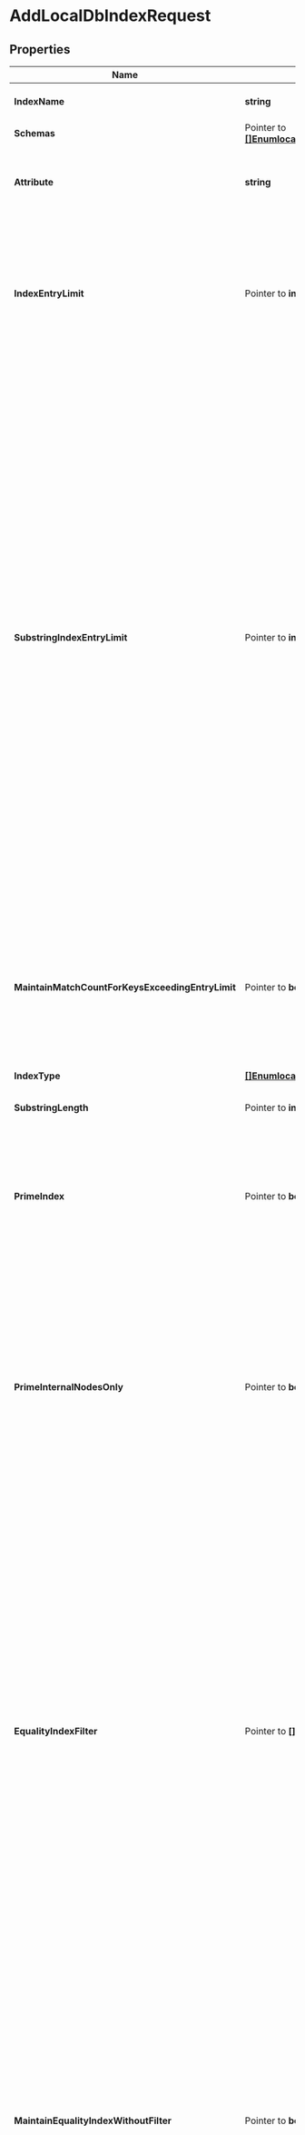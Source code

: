 # AddLocalDbIndexRequest

## Properties

Name | Type | Description | Notes
------------ | ------------- | ------------- | -------------
**IndexName** | **string** | Name of the new Local DB Index | 
**Schemas** | Pointer to [**[]EnumlocalDbIndexSchemaUrn**](EnumlocalDbIndexSchemaUrn.md) |  | [optional] 
**Attribute** | **string** | Specifies the name of the attribute for which the index is to be maintained. | 
**IndexEntryLimit** | Pointer to **int64** | Specifies the maximum number of entries that are allowed to match a given index key before that particular index key is no longer maintained. | [optional] 
**SubstringIndexEntryLimit** | Pointer to **int64** | Specifies, for substring indexes, the maximum number of entries that are allowed to match a given index key before that particular index key is no longer maintained. Setting a large limit can dramatically increase the database size on disk and have a big impact on server performance if the indexed attribute is modified frequently. When a very large limit is required, creating a dedicated composite index with an index-filter-pattern of (attr&#x3D;*?*) will give the best balance between search and update performance. | [optional] 
**MaintainMatchCountForKeysExceedingEntryLimit** | Pointer to **bool** | Indicates whether to continue to maintain a count of the number of matching entries for an index key even after that count exceeds the index entry limit. | [optional] 
**IndexType** | [**[]EnumlocalDbIndexIndexTypeProp**](EnumlocalDbIndexIndexTypeProp.md) |  | 
**SubstringLength** | Pointer to **int64** | The length of substrings in a substring index. | [optional] 
**PrimeIndex** | Pointer to **bool** | If this option is enabled and this index&#39;s backend is configured to prime indexes, then this index will be loaded at startup. | [optional] 
**PrimeInternalNodesOnly** | Pointer to **bool** | If this option is enabled and this index&#39;s backend is configured to prime indexes using the preload method, then only the internal database nodes (i.e., the database keys but not values) should be primed when the backend is initialized. | [optional] 
**EqualityIndexFilter** | Pointer to **[]string** | A search filter that may be used in conjunction with an equality component for the associated attribute type. If an equality index filter is defined, then an additional equality index will be maintained for the associated attribute, but only for entries which match the provided filter. Further, the index will be used only for searches containing an equality component with the associated attribute type ANDed with this filter. | [optional] 
**MaintainEqualityIndexWithoutFilter** | Pointer to **bool** | Indicates whether to maintain a separate equality index for the associated attribute without any filter, in addition to maintaining an index for each equality index filter that is defined. If this is false, then the attribute will not be indexed for equality by itself but only in conjunction with the defined equality index filters. | [optional] 
**CacheMode** | Pointer to [**EnumlocalDbIndexCacheModeProp**](EnumlocalDbIndexCacheModeProp.md) |  | [optional] 

## Methods

### NewAddLocalDbIndexRequest

`func NewAddLocalDbIndexRequest(indexName string, attribute string, indexType []EnumlocalDbIndexIndexTypeProp, ) *AddLocalDbIndexRequest`

NewAddLocalDbIndexRequest instantiates a new AddLocalDbIndexRequest object
This constructor will assign default values to properties that have it defined,
and makes sure properties required by API are set, but the set of arguments
will change when the set of required properties is changed

### NewAddLocalDbIndexRequestWithDefaults

`func NewAddLocalDbIndexRequestWithDefaults() *AddLocalDbIndexRequest`

NewAddLocalDbIndexRequestWithDefaults instantiates a new AddLocalDbIndexRequest object
This constructor will only assign default values to properties that have it defined,
but it doesn't guarantee that properties required by API are set

### GetIndexName

`func (o *AddLocalDbIndexRequest) GetIndexName() string`

GetIndexName returns the IndexName field if non-nil, zero value otherwise.

### GetIndexNameOk

`func (o *AddLocalDbIndexRequest) GetIndexNameOk() (*string, bool)`

GetIndexNameOk returns a tuple with the IndexName field if it's non-nil, zero value otherwise
and a boolean to check if the value has been set.

### SetIndexName

`func (o *AddLocalDbIndexRequest) SetIndexName(v string)`

SetIndexName sets IndexName field to given value.


### GetSchemas

`func (o *AddLocalDbIndexRequest) GetSchemas() []EnumlocalDbIndexSchemaUrn`

GetSchemas returns the Schemas field if non-nil, zero value otherwise.

### GetSchemasOk

`func (o *AddLocalDbIndexRequest) GetSchemasOk() (*[]EnumlocalDbIndexSchemaUrn, bool)`

GetSchemasOk returns a tuple with the Schemas field if it's non-nil, zero value otherwise
and a boolean to check if the value has been set.

### SetSchemas

`func (o *AddLocalDbIndexRequest) SetSchemas(v []EnumlocalDbIndexSchemaUrn)`

SetSchemas sets Schemas field to given value.

### HasSchemas

`func (o *AddLocalDbIndexRequest) HasSchemas() bool`

HasSchemas returns a boolean if a field has been set.

### GetAttribute

`func (o *AddLocalDbIndexRequest) GetAttribute() string`

GetAttribute returns the Attribute field if non-nil, zero value otherwise.

### GetAttributeOk

`func (o *AddLocalDbIndexRequest) GetAttributeOk() (*string, bool)`

GetAttributeOk returns a tuple with the Attribute field if it's non-nil, zero value otherwise
and a boolean to check if the value has been set.

### SetAttribute

`func (o *AddLocalDbIndexRequest) SetAttribute(v string)`

SetAttribute sets Attribute field to given value.


### GetIndexEntryLimit

`func (o *AddLocalDbIndexRequest) GetIndexEntryLimit() int64`

GetIndexEntryLimit returns the IndexEntryLimit field if non-nil, zero value otherwise.

### GetIndexEntryLimitOk

`func (o *AddLocalDbIndexRequest) GetIndexEntryLimitOk() (*int64, bool)`

GetIndexEntryLimitOk returns a tuple with the IndexEntryLimit field if it's non-nil, zero value otherwise
and a boolean to check if the value has been set.

### SetIndexEntryLimit

`func (o *AddLocalDbIndexRequest) SetIndexEntryLimit(v int64)`

SetIndexEntryLimit sets IndexEntryLimit field to given value.

### HasIndexEntryLimit

`func (o *AddLocalDbIndexRequest) HasIndexEntryLimit() bool`

HasIndexEntryLimit returns a boolean if a field has been set.

### GetSubstringIndexEntryLimit

`func (o *AddLocalDbIndexRequest) GetSubstringIndexEntryLimit() int64`

GetSubstringIndexEntryLimit returns the SubstringIndexEntryLimit field if non-nil, zero value otherwise.

### GetSubstringIndexEntryLimitOk

`func (o *AddLocalDbIndexRequest) GetSubstringIndexEntryLimitOk() (*int64, bool)`

GetSubstringIndexEntryLimitOk returns a tuple with the SubstringIndexEntryLimit field if it's non-nil, zero value otherwise
and a boolean to check if the value has been set.

### SetSubstringIndexEntryLimit

`func (o *AddLocalDbIndexRequest) SetSubstringIndexEntryLimit(v int64)`

SetSubstringIndexEntryLimit sets SubstringIndexEntryLimit field to given value.

### HasSubstringIndexEntryLimit

`func (o *AddLocalDbIndexRequest) HasSubstringIndexEntryLimit() bool`

HasSubstringIndexEntryLimit returns a boolean if a field has been set.

### GetMaintainMatchCountForKeysExceedingEntryLimit

`func (o *AddLocalDbIndexRequest) GetMaintainMatchCountForKeysExceedingEntryLimit() bool`

GetMaintainMatchCountForKeysExceedingEntryLimit returns the MaintainMatchCountForKeysExceedingEntryLimit field if non-nil, zero value otherwise.

### GetMaintainMatchCountForKeysExceedingEntryLimitOk

`func (o *AddLocalDbIndexRequest) GetMaintainMatchCountForKeysExceedingEntryLimitOk() (*bool, bool)`

GetMaintainMatchCountForKeysExceedingEntryLimitOk returns a tuple with the MaintainMatchCountForKeysExceedingEntryLimit field if it's non-nil, zero value otherwise
and a boolean to check if the value has been set.

### SetMaintainMatchCountForKeysExceedingEntryLimit

`func (o *AddLocalDbIndexRequest) SetMaintainMatchCountForKeysExceedingEntryLimit(v bool)`

SetMaintainMatchCountForKeysExceedingEntryLimit sets MaintainMatchCountForKeysExceedingEntryLimit field to given value.

### HasMaintainMatchCountForKeysExceedingEntryLimit

`func (o *AddLocalDbIndexRequest) HasMaintainMatchCountForKeysExceedingEntryLimit() bool`

HasMaintainMatchCountForKeysExceedingEntryLimit returns a boolean if a field has been set.

### GetIndexType

`func (o *AddLocalDbIndexRequest) GetIndexType() []EnumlocalDbIndexIndexTypeProp`

GetIndexType returns the IndexType field if non-nil, zero value otherwise.

### GetIndexTypeOk

`func (o *AddLocalDbIndexRequest) GetIndexTypeOk() (*[]EnumlocalDbIndexIndexTypeProp, bool)`

GetIndexTypeOk returns a tuple with the IndexType field if it's non-nil, zero value otherwise
and a boolean to check if the value has been set.

### SetIndexType

`func (o *AddLocalDbIndexRequest) SetIndexType(v []EnumlocalDbIndexIndexTypeProp)`

SetIndexType sets IndexType field to given value.


### GetSubstringLength

`func (o *AddLocalDbIndexRequest) GetSubstringLength() int64`

GetSubstringLength returns the SubstringLength field if non-nil, zero value otherwise.

### GetSubstringLengthOk

`func (o *AddLocalDbIndexRequest) GetSubstringLengthOk() (*int64, bool)`

GetSubstringLengthOk returns a tuple with the SubstringLength field if it's non-nil, zero value otherwise
and a boolean to check if the value has been set.

### SetSubstringLength

`func (o *AddLocalDbIndexRequest) SetSubstringLength(v int64)`

SetSubstringLength sets SubstringLength field to given value.

### HasSubstringLength

`func (o *AddLocalDbIndexRequest) HasSubstringLength() bool`

HasSubstringLength returns a boolean if a field has been set.

### GetPrimeIndex

`func (o *AddLocalDbIndexRequest) GetPrimeIndex() bool`

GetPrimeIndex returns the PrimeIndex field if non-nil, zero value otherwise.

### GetPrimeIndexOk

`func (o *AddLocalDbIndexRequest) GetPrimeIndexOk() (*bool, bool)`

GetPrimeIndexOk returns a tuple with the PrimeIndex field if it's non-nil, zero value otherwise
and a boolean to check if the value has been set.

### SetPrimeIndex

`func (o *AddLocalDbIndexRequest) SetPrimeIndex(v bool)`

SetPrimeIndex sets PrimeIndex field to given value.

### HasPrimeIndex

`func (o *AddLocalDbIndexRequest) HasPrimeIndex() bool`

HasPrimeIndex returns a boolean if a field has been set.

### GetPrimeInternalNodesOnly

`func (o *AddLocalDbIndexRequest) GetPrimeInternalNodesOnly() bool`

GetPrimeInternalNodesOnly returns the PrimeInternalNodesOnly field if non-nil, zero value otherwise.

### GetPrimeInternalNodesOnlyOk

`func (o *AddLocalDbIndexRequest) GetPrimeInternalNodesOnlyOk() (*bool, bool)`

GetPrimeInternalNodesOnlyOk returns a tuple with the PrimeInternalNodesOnly field if it's non-nil, zero value otherwise
and a boolean to check if the value has been set.

### SetPrimeInternalNodesOnly

`func (o *AddLocalDbIndexRequest) SetPrimeInternalNodesOnly(v bool)`

SetPrimeInternalNodesOnly sets PrimeInternalNodesOnly field to given value.

### HasPrimeInternalNodesOnly

`func (o *AddLocalDbIndexRequest) HasPrimeInternalNodesOnly() bool`

HasPrimeInternalNodesOnly returns a boolean if a field has been set.

### GetEqualityIndexFilter

`func (o *AddLocalDbIndexRequest) GetEqualityIndexFilter() []string`

GetEqualityIndexFilter returns the EqualityIndexFilter field if non-nil, zero value otherwise.

### GetEqualityIndexFilterOk

`func (o *AddLocalDbIndexRequest) GetEqualityIndexFilterOk() (*[]string, bool)`

GetEqualityIndexFilterOk returns a tuple with the EqualityIndexFilter field if it's non-nil, zero value otherwise
and a boolean to check if the value has been set.

### SetEqualityIndexFilter

`func (o *AddLocalDbIndexRequest) SetEqualityIndexFilter(v []string)`

SetEqualityIndexFilter sets EqualityIndexFilter field to given value.

### HasEqualityIndexFilter

`func (o *AddLocalDbIndexRequest) HasEqualityIndexFilter() bool`

HasEqualityIndexFilter returns a boolean if a field has been set.

### GetMaintainEqualityIndexWithoutFilter

`func (o *AddLocalDbIndexRequest) GetMaintainEqualityIndexWithoutFilter() bool`

GetMaintainEqualityIndexWithoutFilter returns the MaintainEqualityIndexWithoutFilter field if non-nil, zero value otherwise.

### GetMaintainEqualityIndexWithoutFilterOk

`func (o *AddLocalDbIndexRequest) GetMaintainEqualityIndexWithoutFilterOk() (*bool, bool)`

GetMaintainEqualityIndexWithoutFilterOk returns a tuple with the MaintainEqualityIndexWithoutFilter field if it's non-nil, zero value otherwise
and a boolean to check if the value has been set.

### SetMaintainEqualityIndexWithoutFilter

`func (o *AddLocalDbIndexRequest) SetMaintainEqualityIndexWithoutFilter(v bool)`

SetMaintainEqualityIndexWithoutFilter sets MaintainEqualityIndexWithoutFilter field to given value.

### HasMaintainEqualityIndexWithoutFilter

`func (o *AddLocalDbIndexRequest) HasMaintainEqualityIndexWithoutFilter() bool`

HasMaintainEqualityIndexWithoutFilter returns a boolean if a field has been set.

### GetCacheMode

`func (o *AddLocalDbIndexRequest) GetCacheMode() EnumlocalDbIndexCacheModeProp`

GetCacheMode returns the CacheMode field if non-nil, zero value otherwise.

### GetCacheModeOk

`func (o *AddLocalDbIndexRequest) GetCacheModeOk() (*EnumlocalDbIndexCacheModeProp, bool)`

GetCacheModeOk returns a tuple with the CacheMode field if it's non-nil, zero value otherwise
and a boolean to check if the value has been set.

### SetCacheMode

`func (o *AddLocalDbIndexRequest) SetCacheMode(v EnumlocalDbIndexCacheModeProp)`

SetCacheMode sets CacheMode field to given value.

### HasCacheMode

`func (o *AddLocalDbIndexRequest) HasCacheMode() bool`

HasCacheMode returns a boolean if a field has been set.


[[Back to Model list]](../README.md#documentation-for-models) [[Back to API list]](../README.md#documentation-for-api-endpoints) [[Back to README]](../README.md)


